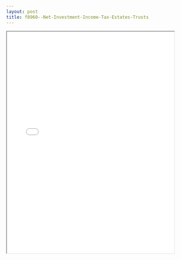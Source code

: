 ```yaml
---
layout: post
title: f8960--Net-Investment-Income-Tax-Estates-Trusts
---
```


<div class="pdf-container">
<iframe src="/ea/_pdf-2-md/f8960--Net-Investment-Income-Tax-Estates-Trusts.pdf" height="600" width="90%" allowFullScreen="true"></iframe>
</div>

